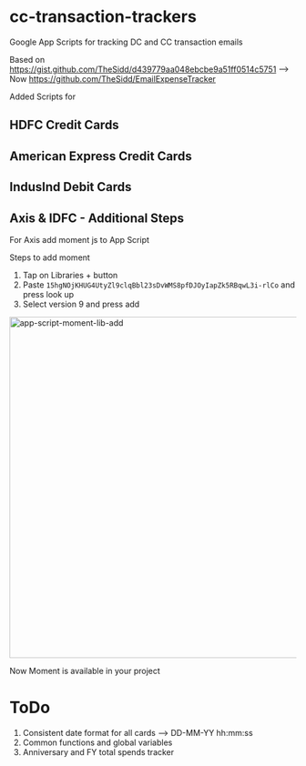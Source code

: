 # cc-transaction-trackers

Google App Scripts for tracking DC and CC transaction emails

Based on https://gist.github.com/TheSidd/d439779aa048ebcbe9a51ff0514c5751
--> Now https://github.com/TheSidd/EmailExpenseTracker

Added Scripts for

## HDFC Credit Cards
## American Express Credit Cards
## IndusInd Debit Cards

## Axis & IDFC - Additional Steps
For Axis add moment js to App Script

Steps to add moment

1. Tap on Libraries + button
2. Paste `15hgNOjKHUG4UtyZl9clqBbl23sDvWMS8pfDJOyIapZk5RBqwL3i-rlCo` and press look up
3. Select version 9 and press add
<img width="600" alt="app-script-moment-lib-add" src="https://github.com/hariks789/cc-transaction-trackers/assets/22391855/06d4148f-30ef-4e19-a713-fe220110b43e">

Now Moment is available in your project


# ToDo
1. Consistent date format for all cards --> DD-MM-YY hh:mm:ss
2. Common functions and global variables
4. Anniversary and FY total spends tracker
